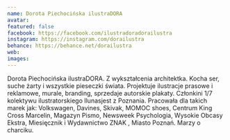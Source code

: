 ```yaml
---
name: Dorota Piechocińska ilustraDORA
avatar: 
featured: false
facebook: https://facebook.com/ilustradoradorailustra
instagram: https://instagram.com/dorailustra
behance: https://behance.net/dorailustra
web:
images:
---
```

Dorota Piechocińska ilustraDORA. Z wykształcenia architektka. Kocha ser, suche żarty i wszystkie pieseczki świata. Projektuje ilustracje prasowe i reklamowe, murale, branding, sprzedaje autorskie plakaty. Członkini 1/7 kolektywu ilustratorskiego Ilunasjest z Poznania. Pracowała dla takich marek jak: Volkswagen, Davines, Skivak, MOMOC shoes, Centrum King Cross Marcelin, Magazyn Pismo, Newsweek Psychologia, Wysokie Obcasy Ekstra, Miesięcznik i Wydawnictwo ZNAK , Miasto Poznań. Marzy o charciku. 
